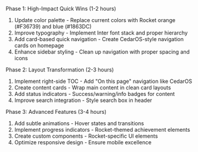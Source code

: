  Phase 1: High-Impact Quick Wins (1-2 hours)

  1. Update color palette - Replace current colors with Rocket orange (#F36739) and blue (#1863DC)
  2. Improve typography - Implement Inter font stack and proper hierarchy
  3. Add card-based quick navigation - Create CedarOS-style navigation cards on homepage
  4. Enhance sidebar styling - Clean up navigation with proper spacing and icons

  Phase 2: Layout Transformation (2-3 hours)

  1. Implement right-side TOC - Add "On this page" navigation like CedarOS
  2. Create content cards - Wrap main content in clean card layouts
  3. Add status indicators - Success/warning/info badges for content
  4. Improve search integration - Style search box in header

  Phase 3: Advanced Features (3-4 hours)

  1. Add subtle animations - Hover states and transitions
  2. Implement progress indicators - Rocket-themed achievement elements
  3. Create custom components - Rocket-specific UI elements
  4. Optimize responsive design - Ensure mobile excellence